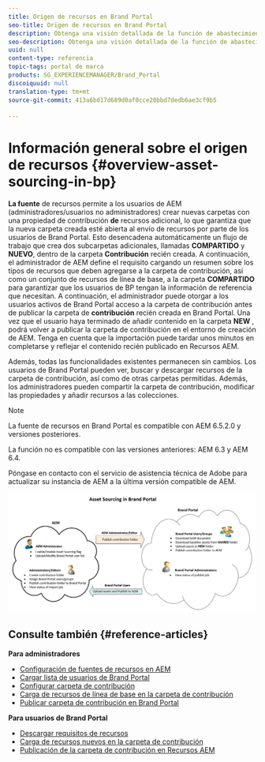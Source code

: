 ```yaml
---
title: Origen de recursos en Brand Portal
seo-title: Origen de recursos en Brand Portal
description: Obtenga una visión detallada de la función de abastecimiento de recursos lanzada en Adobe Experience Manager Assets Brand Portal.
seo-description: Obtenga una visión detallada de la función de abastecimiento de recursos lanzada en Adobe Experience Manager Assets Brand Portal.
uuid: null
content-type: referencia
topic-tags: portal de marca
products: SG_EXPERIENCEMANAGER/Brand_Portal
discoiquuid: null
translation-type: tm+mt
source-git-commit: 413a6bd17d689d0af0cce20bbd7dedb6ae3cf9b5

---
```



# Información general sobre el origen de recursos {#overview-asset-sourcing-in-bp}

**La fuente** de recursos permite a los usuarios de AEM (administradores/usuarios no administradores) crear nuevas carpetas con una propiedad de contribución **de** recursos adicional, lo que garantiza que la nueva carpeta creada esté abierta al envío de recursos por parte de los usuarios de Brand Portal. Esto desencadena automáticamente un flujo de trabajo que crea dos subcarpetas adicionales, llamadas **COMPARTIDO** y **NUEVO**, dentro de la carpeta **Contribución** recién creada. A continuación, el administrador de AEM define el requisito cargando un resumen sobre los tipos de recursos que deben agregarse a la carpeta de contribución, así como un conjunto de recursos de línea de base, a la carpeta **COMPARTIDO** para garantizar que los usuarios de BP tengan la información de referencia que necesitan. A continuación, el administrador puede otorgar a los usuarios activos de Brand Portal acceso a la carpeta de contribución antes de publicar la carpeta de **contribución** recién creada en Brand Portal. Una vez que el usuario haya terminado de añadir contenido en la carpeta **NEW** , podrá volver a publicar la carpeta de contribución en el entorno de creación de AEM. Tenga en cuenta que la importación puede tardar unos minutos en completarse y reflejar el contenido recién publicado en Recursos AEM.

Además, todas las funcionalidades existentes permanecen sin cambios. Los usuarios de Brand Portal pueden ver, buscar y descargar recursos de la carpeta de contribución, así como de otras carpetas permitidas. Además, los administradores pueden compartir la carpeta de contribución, modificar las propiedades y añadir recursos a las colecciones.

>[!NOTE]
>
>La fuente de recursos en Brand Portal es compatible con AEM 6.5.2.0 y versiones posteriores.
>
>La función no es compatible con las versiones anteriores: AEM 6.3 y AEM 6.4.
>
>Póngase en contacto con el servicio de asistencia técnica de Adobe para actualizar su instancia de AEM a la última versión compatible de AEM.

![](assets/asset-sourcing.png)

## Consulte también {#reference-articles}

**Para administradores**
* [Configuración de fuentes de recursos en AEM](brand-portal-enable-asset-sourcing.md)
* [Cargar lista de usuarios de Brand Portal](brand-portal-upload-user-list.md)
* [Configurar carpeta de contribución](brand-portal-contribution-folder.md)
* [Carga de recursos de línea de base en la carpeta de contribución](brand-portal-upload-baseline-assets.md)
* [Publicar carpeta de contribución en Brand Portal](brand-portal-publish-contribution-folder-to-brand-portal.md)

**Para usuarios de Brand Portal**
* [Descargar requisitos de recursos](brand-portal-download-asset-requirements.md)
* [Carga de recursos nuevos en la carpeta de contribución](brand-portal-upload-assets-to-contribution-folder.md)
* [Publicación de la carpeta de contribución en Recursos AEM](brand-portal-publish-contribution-folder-to-aem-assets.md)
